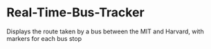 # Real-Time-Bus-Tracker
Displays the route taken by a bus between the MIT and Harvard, with markers for each bus stop
